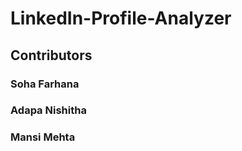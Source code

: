 # LinkedIn-Profile-Analyzer

## Contributors 
### Soha Farhana 
### Adapa Nishitha
### Mansi Mehta

